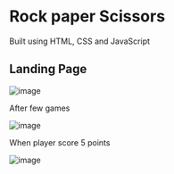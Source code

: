# Rock paper Scissors
Built using HTML, CSS and JavaScript

## Landing Page

![image](https://github.com/user-attachments/assets/48023a1a-1175-4730-9b69-9ffc522ae378)

After few games

![image](https://github.com/user-attachments/assets/778e8357-b466-4ecb-ab61-81a6fb044ea8)

When player score 5 points

![image](https://github.com/user-attachments/assets/1b7647b3-4270-4806-946d-75b45f7d6b05)
